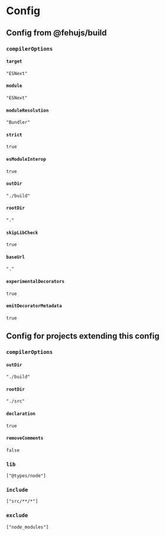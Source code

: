 # Config

## Config from @fehujs/build

### ``compilerOptions``

#### ``target``

``"ESNext"``

#### ``module``

``"ESNext"``

#### ``moduleResolution``

``"Bundler"``

#### ``strict``

``true``

#### ``esModuleInterop``

``true``

#### ``outDir``

``"./build"``

#### ``rootDir``

``"."``

#### ``skipLibCheck``

``true``

#### ``baseUrl``

``"."``

#### ``experimentalDecorators``

``true``

#### ``emitDecoratorMetadata``

``true``

## Config for projects extending this config

### ``compilerOptions``

#### ``outDir``

``"./build"``

#### ``rootDir``

``"./src"``

#### ``declaration``

``true``

#### ``removeComments``

``false``

### ``lib``

``["@types/node"]``

### ``include``

``["src/**/*"]``

### ``exclude``

``["node_modules"]``
